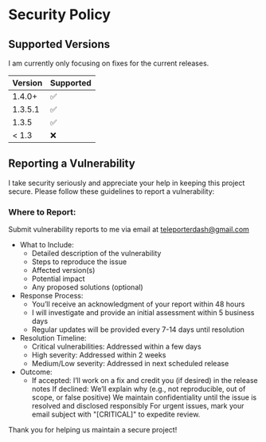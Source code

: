 # Security Policy

## Supported Versions

I am currently only focusing on fixes for the current releases.

| Version | Supported          |
| ------- | ------------------ |
| 1.4.0+  | :white_check_mark: |
| 1.3.5.1 | :white_check_mark: |
| 1.3.5   | :white_check_mark: |
| < 1.3   | :x:                |

## Reporting a Vulnerability
I take security seriously and appreciate your help in keeping this project secure. Please follow these guidelines to report a vulnerability:

### Where to Report:
Submit vulnerability reports to me via email at teleporterdash@gmail.com
* What to Include:
  -  Detailed description of the vulnerability
  -  Steps to reproduce the issue
  -  Affected version(s)
  -  Potential impact
  -  Any proposed solutions (optional)
* Response Process:
  -  You’ll receive an acknowledgment of your report within 48 hours
  -  I will investigate and provide an initial assessment within 5 business days
  -  Regular updates will be provided every 7-14 days until resolution
* Resolution Timeline:
  -  Critical vulnerabilities: Addressed within a few days
  -  High severity: Addressed within 2 weeks
  -  Medium/Low severity: Addressed in next scheduled release
* Outcome:
  -  If accepted: I’ll work on a fix and credit you (if desired) in the release notes
If declined: We’ll explain why (e.g., not reproducible, out of scope, or false positive)
We maintain confidentiality until the issue is resolved and disclosed responsibly
For urgent issues, mark your email subject with "[CRITICAL]" to expedite review.

Thank you for helping us maintain a secure project!
